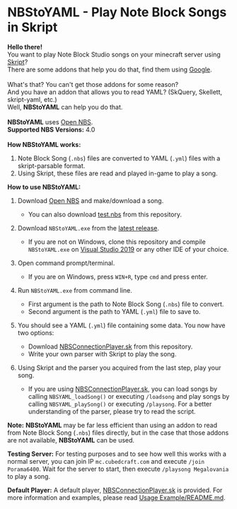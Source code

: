 # NBStoYAML - Play Note Block Songs in Skript

**Hello there!** <br />
You want to play Note Block Studio songs on your minecraft server using [Skript](https://github.com/SkriptLang/Skript)? <br />
There are some addons that help you do that, find them using [Google](https://www.google.com). <br />
<br />
What's that? You can't get those addons for some reason? <br />
And you have an addon that allows you to read YAML? (SkQuery, Skellett, skript-yaml, etc.) <br />
Well, **NBStoYAML** can help you do that. <br />
<br />
**NBStoYAML** uses [Open NBS](https://opennbs.org). <br />
**Supported NBS Versions:** 4.0 <br />
<br />
**How NBStoYAML works:**
1. Note Block Song (`.nbs`) files are converted to YAML (`.yml`) files with a skript-parsable format.
1. Using Skript, these files are read and played in-game to play a song.<br />

**How to use NBStoYAML:**
1. Download [Open NBS](https://opennbs.org) and make/download a song.
    * You can also download [test.nbs](https://github.com/CreepahGIT/NBStoYAML/blob/master/Usage%20Example/test.yml) from this repository.

1. Download `NBStoYAML.exe` from the [latest release](https://github.com/CreepahGIT/NBStoYAML/releases/latest).
    * If you are not on Windows, clone this repository and compile `NBStoYAML.exe` on [Visual Studio 2019](https://visualstudio.microsoft.com) or any other IDE of your choice.
1. Open command prompt/terminal.
    * If you are on Windows, press `WIN+R`, type `cmd` and press enter.
1. Run `NBStoYAML.exe` from command line.
    * First argument is the path to Note Block Song (`.nbs`) file to convert.
    * Second argument is the path to YAML (`.yml`) file to save to.
1. You should see a YAML (`.yml`) file containing some data. You now have two options:
    * Download [NBSConnectionPlayer.sk](https://github.com/CreepahGIT/NBStoYAML/blob/master/Usage%20Example/NBSConnectionPlayer.sk) from this repository.
    * Write your own parser with Skript to play the song.
1. Using Skript and the parser you acquired from the last step, play your song.
    * If you are using [NBSConnectionPlayer.sk](https://github.com/CreepahGIT/NBStoYAML/blob/master/Usage%20Example/NBSConnectionPlayer.sk), you can load songs by calling `NBSYAML_loadSong()` or executing `/loadsong` and play songs by calling `NBSYAML_playSong()` or executing `/playsong`. For a better understanding of the parser, please try to read the script.<br />
  
**Note:** **NBStoYAML** may be far less efficient than using an addon to read from Note Block Song (`.nbs`) files directly, but in the case that those addons are not available, **NBStoYAML** can be used.<br />

**Testing Server:** For testing purposes and to see how well this works with a normal server, you can join IP `mc.cubedcraft.com` and execute `/join Porama6400`. Wait for the server to start, then execute `/playsong Megalovania` to play a song.
<br />
  
**Default Player:** A default player, [NBSConnectionPlayer.sk](https://github.com/CreepahGIT/NBStoYAML/blob/master/Usage%20Example/NBSConnectionPlayer.sk) is provided. For more information and examples, please read [Usage Example/README.md](https://github.com/CreepahGIT/NBStoYAML/blob/master/Usage%20Example/README.md).
